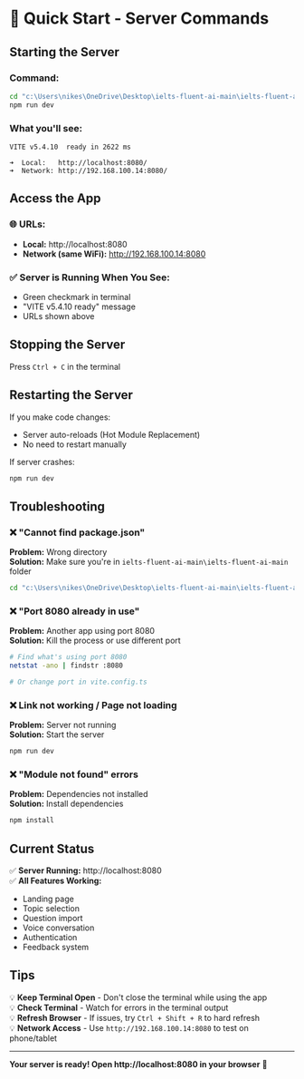 # 🚀 Quick Start - Server Commands

## Starting the Server

### Command:
```bash
cd "c:\Users\nikes\OneDrive\Desktop\ielts-fluent-ai-main\ielts-fluent-ai-main"
npm run dev
```

### What you'll see:
```
VITE v5.4.10  ready in 2622 ms

➜  Local:   http://localhost:8080/
➜  Network: http://192.168.100.14:8080/
```

## Access the App

### 🌐 URLs:
- **Local:** http://localhost:8080
- **Network (same WiFi):** http://192.168.100.14:8080

### ✅ Server is Running When You See:
- Green checkmark in terminal
- "VITE v5.4.10 ready" message
- URLs shown above

## Stopping the Server

Press `Ctrl + C` in the terminal

## Restarting the Server

If you make code changes:
- Server auto-reloads (Hot Module Replacement)
- No need to restart manually

If server crashes:
```bash
npm run dev
```

## Troubleshooting

### ❌ "Cannot find package.json"
**Problem:** Wrong directory  
**Solution:** Make sure you're in `ielts-fluent-ai-main\ielts-fluent-ai-main` folder
```bash
cd "c:\Users\nikes\OneDrive\Desktop\ielts-fluent-ai-main\ielts-fluent-ai-main"
```

### ❌ "Port 8080 already in use"
**Problem:** Another app using port 8080  
**Solution:** Kill the process or use different port
```bash
# Find what's using port 8080
netstat -ano | findstr :8080

# Or change port in vite.config.ts
```

### ❌ Link not working / Page not loading
**Problem:** Server not running  
**Solution:** Start the server
```bash
npm run dev
```

### ❌ "Module not found" errors
**Problem:** Dependencies not installed  
**Solution:** Install dependencies
```bash
npm install
```

## Current Status

✅ **Server Running:** http://localhost:8080  
✅ **All Features Working:**
- Landing page
- Topic selection
- Question import
- Voice conversation
- Authentication
- Feedback system

## Tips

💡 **Keep Terminal Open** - Don't close the terminal while using the app  
💡 **Check Terminal** - Watch for errors in the terminal output  
💡 **Refresh Browser** - If issues, try `Ctrl + Shift + R` to hard refresh  
💡 **Network Access** - Use `http://192.168.100.14:8080` to test on phone/tablet

---

**Your server is ready! Open http://localhost:8080 in your browser** 🎉
